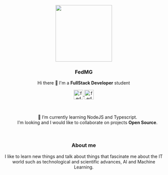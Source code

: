 <p align="center" width="300">
   <img align="center" width="180" src="https://avatars.githubusercontent.com/u/75050231?v=4" />  
   <h3 align="center">FedMG</h3>
</p>


<p align="center">
  Hi there 👋 I'm a <strong>FullStack Developer</strong> student
</p>


<div align="center">  
   <a href="https://www.linkedin.com/in/federico-gonzalia/" target="blank">
    <img align="center" src="https://cdn.jsdelivr.net/npm/simple-icons@3.0.1/icons/linkedin.svg" alt="fedmg linkedin" height="30px" width="30px" />
  </a>
   <a href="https://www.twitter.com/_FedMG" target="blank">
    <img align="center" src="https://cdn.jsdelivr.net/npm/simple-icons@3.0.1/icons/twitter.svg" alt="fedmg twitter" height="30px" width="30px" />
  </a>
</div>

<br />
<br />


<ul align="center" type="none">
  <li>
    🌱 I’m currently learning NodeJS and Typescript.
  </li>
  <li>
    I’m looking and I would like to collaborate on projects <strong>Open Source</strong>.
  </li>
</ul>

<br />

<div align="center">
  <h3>About me</h3>
  <p>
  I like to learn new things and talk about things that fascinate me about the IT world such as technological and scientific advances, AI and Machine Learning.
  </p>
</div>


